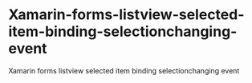 # Xamarin-forms-listview-selected-item-binding-selectionchanging-event
Xamarin forms listview selected item binding selectionchanging event
